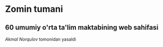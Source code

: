 # Zomin tumani
## 60 umumiy o'rta ta'lim maktabining web sahifasi

<i>Akmal Norqulov</i> tomonidan yasaldi
